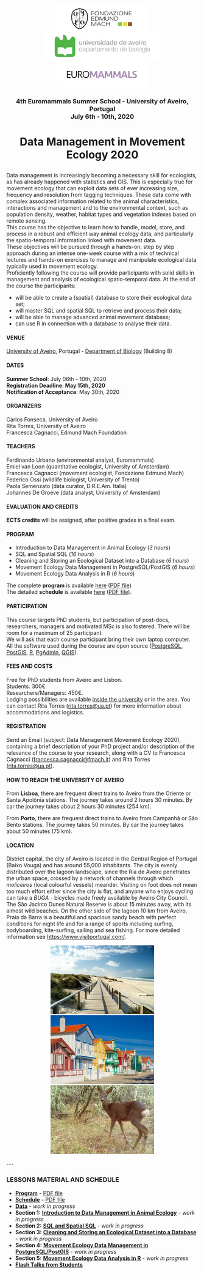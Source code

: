 <p align="center"><img src="documents/images/logo_fem.png" height="70" /> <img src="documents/images/logo_aveiro.png" height="70" /><img src="documents/images/logo_euromammals.png" height="70" /></p>

### <p align="center">4th Euromammals Summer School - University of Aveiro, Portugal <br>  July 6th - 10th, 2020</p>
# <p align="center">Data Management in Movement Ecology 2020</p>  

Data management is increasingly becoming a necessary skill for ecologists, as has already happened with statistics and GIS. This is especially true for movement ecology that can exploit data sets of ever increasing size, frequency and resolution from tagging techniques. These data come with complex associated information related to the animal characteristics, interactions and management and to the environmental context, such as population density, weather, habitat types and vegetation indexes based on remote sensing.  
This course has the objective to learn how to handle, model, store, and process in a robust and efficient way animal ecology data, and particularly the spatio-temporal information linked with movement data.  
These objectives will be pursued through a hands-on, step by step approach during an intense one-week course with a mix of technical lectures and hands-on exercises to manage and manipulate ecological data typically used in movement ecology.  
Proficiently following the course will provide participants with solid skills in management and analysis of ecological spatio-temporal data. At the end of the course the participants:  
* will be able to create a (spatial) database to store their ecological data set;  
* will master SQL and spatial SQL to retrieve and process their data;  
* will be able to manage advanced animal movement database;  
* can use R in connection with a database to analyse their data.  

#### VENUE  
[University of Aveiro](https://www.ua.pt/), Portugal - [Department of Biology](documents/images/2020_CampusAveiro.pdf) (Building 8)

#### DATES  
**Summer School**: July 06th - 10th, 2020  
**Registration Deadline**: **May 15th, 2020**  
**Notification of Acceptance**:  May 30th, 2020

#### ORGANIZERS  
Carlos Fonseca, University of Aveiro  
Rita Torres, University of Aveiro  
Francesca Cagnacci, Edmund Mach Foundation  

#### TEACHERS
Ferdinando Urbano (environmental analyst, Euromammals)  
Emiel van Loon (quantitative ecologist, University of Amsterdam)  
Francesca Cagnacci (movement ecologist, Fondazione Edmund Mach)  
Federico Ossi (wildlife biologist, University of Trento)  
Paola Semenzato (data curator, D.R.E.Am. Italia)  
Johannes De Groeve (data analyst, University of Amsterdam)  

#### EVALUATION AND CREDITS  
**ECTS credits** will be assigned, after positive grades in a final exam.  

#### PROGRAM
* Introduction to Data Management in Animal Ecology (*3 hours*)  
* SQL and Spatial SQL (*16 hours*)  
* Cleaning and Storing an Ecological Dataset into a Database (*6 hours*)  
* Movement Ecology Data Management in PostgreSQL/PostGIS (*6 hours*)  
* Movement Ecology Data Analysis in R (*6 hours*)  

The complete **program** is available [here](https://github.com/feurbano/data_management_2020/blob/master/documents/program.md) ([PDF file](https://github.com/feurbano/data_management_2020/blob/master/documents/pdf/COURSE_2020_program.pdf))  
The detailed **schedule** is available [here](https://github.com/feurbano/data_management_2020/blob/master/documents/schedule.md) ([PDF file](https://github.com/feurbano/data_management_2020/blob/master/documents/pdf/COURSE_2020_schedule.pdf)).  

#### PARTICIPATION  
This course targets PhD students, but participation of post-docs, researchers, managers and motivated MSc is also fostered. There will be room for a maximum of 25 participant.  
We will ask that each course participant bring their own laptop computer.  
All the software used during the course are open source ([PostgreSQL](https://www.postgresql.org/), [PostGIS](https://postgis.net/), [R](https://www.r-project.org/), [PgAdmin](https://www.pgadmin.org/), [QGIS](https://dbeaver.io/)).  
#### FEES AND COSTS  
Free for PhD students from Aveiro and Lisbon.  
Students: 300€.  
Researchers/Managers: 450€.  
Lodging possibilities are available [inside the university](https://www.ua.pt/sas/cincobicas) or in the area. You can contact Rita Torres (rita.torres@ua.pt) for more information about accommodations and logistics.

#### REGISTRATION
Send an Email (subject: Data Management Movement Ecology 2020), containing a brief description of your PhD project and/or description of the relevance of the course to your research, along with a CV to Francesca Cagnacci (francesca.cagnacci@fmach.it) and Rita Torres (rita.torres@ua.pt).  

#### HOW TO REACH THE UNIVERSITY OF AVEIRO
From **Lisboa**, there are frequent direct trains to Aveiro from the Oriente or Santa Apolónia stations. The journey takes around 2 hours 30 minutes. By car the journey takes about 2 hours 30 minutes (254 km).  

From **Porto**, there are frequent direct trains to Aveiro from Campanhã or São Bento stations. The journey takes 50 minutes. By car the journey takes about 50 minutes (75 km).

#### LOCATION  
District capital, the city of Aveiro is located in the Central Region of Portugal (Baixo Vouga) and has around 55,000 inhabitants. The city is evenly distributed over the lagoon landscape, since the Ria de Aveiro penetrates the urban space, crossed by a network of channels through which *moliceiros* (local colourful vessels) meander. Visiting on foot does not mean too much effort either since the city is flat, and anyone who enjoys cycling can take a *BUGA* - bicycles made freely available by Aveiro City Council. The São Jacinto Dunes Natural Reserve is about 15 minutes away, with its almost wild beaches. On the other side of the lagoon 10 km from Aveiro, Praia da Barra is a beautiful and spacious sandy beach with perfect conditions for night life and for a range of sports including surfing, bodyboarding, kite-surfing, sailing and sea fishing. For more detailed information see https://www.visitportugal.com/.

<p align="center"><img src="documents/images/praia_barra.png" height="180" /> <img src="documents/images/aveiro_houses.png" height="180" /> <img src="documents/images/roedeer.png" height="180" /></p>
---

### LESSONS MATERIAL AND SCHEDULE  

* **[Program](https://github.com/feurbano/data_management_2020/blob/master/documents/program.md)** - [PDF file](https://github.com/feurbano/data_management_2020/blob/master/documents/pdf/COURSE_2020_program.pdf)  
* **[Schedule](https://github.com/feurbano/data_management_2020/blob/master/documents/schedule.md)** - [PDF file](https://github.com/feurbano/data_management_2020/blob/master/documents/pdf/COURSE_2020_schedule.pdf)
* **[Data](https://github.com/feurbano/data_management_2020/blob/master/sections/data)**  - *work in progress*  
* **Section 1:** **[Introduction to Data Management in Animal Ecology](https://github.com/feurbano/data_management_2020/tree/master/sections/section_1)**  - *work in progress*
* **Section 2:** **[SQL and Spatial SQL](https://github.com/feurbano/data_management_2020/tree/master/sections/section_2/lesson_02.md)**  - *work in progress*
* **Section 3:**  **[Cleaning and Storing an Ecological Dataset into a Database](https://github.com/feurbano/data_management_2020/tree/master/sections/section_3/lesson_03.md)**  - *work in progress*
* **Section 4:** **[Movement Ecology Data Management in PostgreSQL/PostGIS](https://github.com/feurbano/data_management_2020/blob/master/sections/section_4//lesson_04.md)**  - *work in progress*
* **Section 5:** **[Movement Ecology Data Analysis in R](https://github.com/feurbano/data_management_2020/blob/master/sections/section_5)**  - *work in progress*
* **[Flash Talks from Students](https://github.com/feurbano/data_management_2020/blob/master/sections/talks)**
